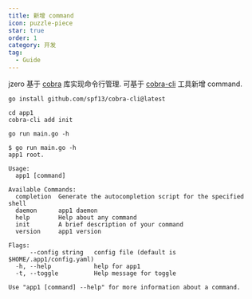 ```yaml
---
title: 新增 command
icon: puzzle-piece
star: true
order: 1
category: 开发
tag:
  - Guide
---
```


jzero 基于 [cobra](https://github.com/spf13/cobra) 库实现命令行管理. 可基于 [cobra-cli](https://github.com/spf13/cobra-cli) 工具新增 command.

```shell
go install github.com/spf13/cobra-cli@latest

cd app1
cobra-cli add init

go run main.go -h

$ go run main.go -h
app1 root.

Usage:
  app1 [command]

Available Commands:
  completion  Generate the autocompletion script for the specified shell
  daemon      app1 daemon
  help        Help about any command
  init        A brief description of your command
  version     app1 version

Flags:
      --config string   config file (default is $HOME/.app1/config.yaml)
  -h, --help            help for app1
  -t, --toggle          Help message for toggle

Use "app1 [command] --help" for more information about a command.
```